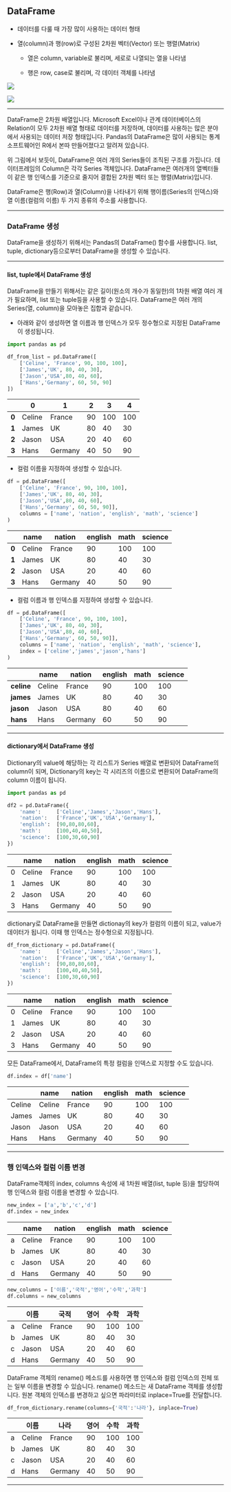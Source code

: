 ## DataFrame

- 데이터를 다룰 때 가장 많이 사용하는 데이터 형태
    
- 열(column)과 행(row)로 구성된 2차원 벡터(Vector) 또는 행렬(Matrix)
    
    - 열은 column, variable로 불리며, 세로로 나열되는 열을 나타냄
        
    - 행은 row, case로 불리며, 각 데이터 객체를 나타냄
        
    

<p align>
    <img src="./resources/image_006.png">
</p>

<p align>
    <img src="./resources/image_007.png">
</p>

---

DataFrame은 2차원 배열입니다. Microsoft Excel이나 관계 데이터베이스의 Relation이 모두 2차원 배열 형태로 데이터를 저장하며, 데이터를 사용하는 많은 분야에서 사용되는 데이터 저장 형태입니다. Pandas의 DataFrame은 많이 사용되는 통계 소프트웨어인 R에서 본따 만들어졌다고 알려져 있습니다.

위 그림에서 보듯이, DataFrame은 여러 개의 Series들이 조직된 구조를 가집니다. 데이터프레임의 Column은 각각 Series 객체입니다. DataFrame은 여러개의 열벡터들이 같은 행 인덱스를 기준으로 줄지어 결합된 2차원 벡터 또는 행렬(Matrix)입니다.

DataFrame은 행(Row)과 열(Column)을 나타내기 위해 행이름(Series의 인덱스)와 열 이름(컬럼의 이름) 두 가지 종류의 주소를 사용합니다.

---

### DataFrame 생성

DataFrame을 생성하기 위해서는 Pandas의 DataFrame() 함수를 사용합니다. list, tuple, dictionary등으로부터 DataFrame을 생성할 수 있습니다.

---

#### list, tuple에서 DataFrame 생성

DataFrame을 만들기 위해서는 같은 길이(원소의 개수가 동일한)의 1차원 배열 여러 개가 필요하며, list 또는 tuple등을 사용할 수 있습니다. DataFrame은 여러 개의 Series(열, column)을 모아놓은 집합과 같습니다.

- 아래와 같이 생성하면 열 이름과 행 인덱스가 모두 정수형으로 지정된 DataFrame이 생성됩니다.

```python
import pandas as pd

df_from_list = pd.DataFrame([
    ['Celine', 'France', 90, 100, 100],
    ['James','UK', 80, 40, 30],
    ['Jason','USA',80, 40, 60],
    ['Hans','Germany', 60, 50, 90]
])
```

|       | **0**  | **1**   | **2** | **3** | **4** |
| ----- | ------ | ------- | ----- | ----- | ----- |
| **0** | Celine | France  | 90    | 100   | 100   |
| **1** | James  | UK      | 80    | 40    | 30    |
| **2** | Jason  | USA     | 20    | 40    | 60    |
| **3** | Hans   | Germany | 40    | 50    | 90    |


- 컬럼 이름을 지정하여 생성할 수 있습니다.

```python
df = pd.DataFrame([
    ['Celine', 'France', 90, 100, 100],
    ['James','UK', 80, 40, 30],
    ['Jason','USA',80, 40, 60],
    ['Hans','Germany', 60, 50, 90]],
    columns = ['name', 'nation', 'english', 'math', 'science']
)
```

|       | **name** | **nation** | **english** | **math** | **science** |
| ----- | -------- | ---------- | ----------- | -------- | ----------- |
| **0** | Celine   | France     | 90          | 100      | 100         |
| **1** | James    | UK         | 80          | 40       | 30          |
| **2** | Jason    | USA        | 20          | 40       | 60          |
| **3** | Hans     | Germany    | 40          | 50       | 90          |


- 컬럼 이름과 행 인덱스를 지정하여 생성할 수 있습니다.

```python
df = pd.DataFrame([
    ['Celine', 'France', 90, 100, 100],
    ['James','UK', 80, 40, 30],
    ['Jason','USA',80, 40, 60],
    ['Hans','Germany', 60, 50, 90]],
    columns = ['name', 'nation', 'english', 'math', 'science'],
    index = ['celine','james','jason','hans']
)
```

|            | **name** | **nation** | **english** | **math** | **science** |
| ---------- | -------- | ---------- | ----------- | -------- | ----------- |
| **celine** | Celine   | France     | 90          | 100      | 100         |
| **james**  | James    | UK         | 80          | 40       | 30          |
| **jason**  | Jason    | USA        | 80          | 40       | 60          |
| **hans**   | Hans     | Germany    | 60          | 50       | 90          |

---

#### dictionary에서 DataFrame 생성

Dictionary의 value에 해당하는 각 리스트가 Series 배열로 변환되어 DataFrame의 column이 되며, Dictionary의 key는 각 시리즈의 이름으로 변환되어 DataFrame의 column 이름이 됩니다.

```python
import pandas as pd

df2 = pd.DataFrame({
    'name':     ['Celine','James','Jason','Hans'],
    'nation':   ['France','UK','USA','Germany'],
    'english':  [90,80,80,60],
    'math':     [100,40,40,50],
    'science':  [100,30,60,90]
})
```

| |name|nation|english|math|science|
|---|---|---|---|---|---|
|0|Celine|France|90|100|100|
|1|James|UK|80|40|30|
|2|Jason|USA|20|40|60|
|3|Hans|Germany|40|50|90|

dictionary로 DataFrame을 만들면 dictionay의 key가 컬럼의 이름이 되고, value가 데이터가 됩니다. 이때 행 인덱스는 정수형으로 지정됩니다.

```python
df_from_dictionary = pd.DataFrame({
    'name':     ['Celine','James','Jason','Hans'],
    'nation':   ['France','UK','USA','Germany'],
    'english':  [90,80,80,60],
    'math':     [100,40,40,50],
    'science':  [100,30,60,90]
})
```

| |name|nation|english|math|science|
|---|---|---|---|---|---|
|0|Celine|France|90|100|100|
|1|James|UK|80|40|30|
|2|Jason|USA|20|40|60|
|3|Hans|Germany|40|50|90|

모든 DataFrame에서, DataFrame의 특정 컬럼을 인덱스로 지정할 수도 있습니다.

```python
df.index = df['name']
```

| |name|nation|english|math|science|
|---|---|---|---|---|---|
|Celine|Celine|France|90|100|100|
|James|James|UK|80|40|30|
|Jason|Jason|USA|20|40|60|
|Hans|Hans|Germany|40|50|90|

---

### 행 인덱스와 컬럼 이름 변경

DataFrame객체의 index, columns 속성에 새 1차원 배열(list, tuple 등)을 할당하여 행 인덱스와 컬럼 이름을 변경할 수 있습니다.

```python
new_index = ['a','b','c','d']
df.index = new_index
```

| |name|nation|english|math|science|
|---|---|---|---|---|---|
|a|Celine|France|90|100|100|
|b|James|UK|80|40|30|
|c|Jason|USA|20|40|60|
|d|Hans|Germany|40|50|90|

```python
new_columns = ['이름','국적','영어','수학','과학']
df.columns = new_columns
```

| |이름|국적|영어|수학|과학|
|---|---|---|---|---|---|
|a|Celine|France|90|100|100|
|b|James|UK|80|40|30|
|c|Jason|USA|20|40|60|
|d|Hans|Germany|40|50|90|

DataFrame 객체의 rename() 메소드를 사용하면 행 인덱스와 컬럼 인덱스의 전체 또는 일부 이름을 변경할 수 있습니다. rename() 메소드는 새 DataFrame 객체를 생성합니다. 원본 객체의 인덱스를 변경하고 싶으면 파라미터로 inplace=True를 전달합니다.

```python
df_from_dictionary.rename(columns={'국적':'나라'}, inplace=True)
```

| |이름|나라|영어|수학|과학|
|---|---|---|---|---|---|
|a|Celine|France|90|100|100|
|b|James|UK|80|40|30|
|c|Jason|USA|20|40|60|
|d|Hans|Germany|40|50|90|

---
